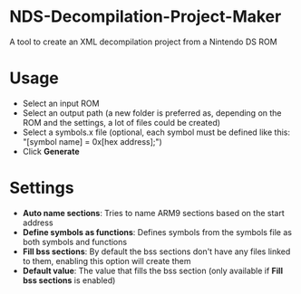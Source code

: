 # NDS-Decompilation-Project-Maker
A tool to create an XML decompilation project from a Nintendo DS ROM

# Usage
- Select an input ROM
- Select an output path (a new folder is preferred as, depending on the ROM and the settings, a lot of files could be created)
- Select a symbols.x file (optional, each symbol must be defined like this: "[symbol name] = 0x[hex address];")
- Click **Generate**

# Settings
- **Auto name sections**: Tries to name ARM9 sections based on the start address
- **Define symbols as functions**: Defines symbols from the symbols file as both symbols and functions
- **Fill bss sections**: By default the bss sections don't have any files linked to them, enabling this option will create them
- **Default value**: The value that fills the bss section (only available if **Fill bss sections** is enabled)
